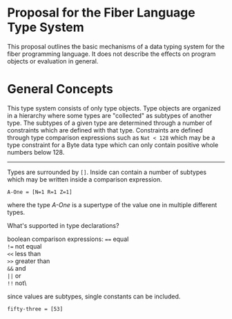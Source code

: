 Proposal for the Fiber Language Type System
===

This proposal outlines the basic mechanisms of a data typing system for the fiber programming language.
It does not describe the effects on program objects or evaluation in general.

# General Concepts

This type system consists of only type objects. 
Type objects are organized in a hierarchy where some types are "collected" as subtypes of another type. 
The subtypes of a given type are determined through a number of constraints which are defined with that type. 
Constraints are defined through type comparison expressions such as `Nat < 128` which may be a type constraint for a Byte data type which can only contain positive whole numbers below 128.

---

Types are surrounded by `[]`.
Inside can contain a number of subtypes which may be written inside a comparison expression.

	A-One = [N=1 R=1 Z=1]

where the type *A-One* is a supertype of the value one in multiple different types.

What's supported in type declarations?

boolean comparison expressions: 
`==` equal\
`!=` not equal\
`<<` less than\
`>>` greater than\
`&&` and\
`||` or\
`!!` not\

since values are subtypes, single constants can be included.

	fifty-three = [53]


